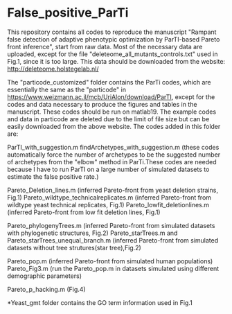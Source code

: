 # False_positive_ParTi
This repository contains all codes to reproduce the manuscript "Rampant false detection of adaptive phenotypic optimization by ParTI-based Pareto front inference", start from raw data. Most of the necessary data are uploaded, except for the file "deleteome_all_mutants_controls.txt" used in Fig.1, since it is too large. This data should be downloaded from the website: http://deleteome.holstegelab.nl/

The "particode_customized" folder contains the ParTi codes, which are essentially the same as the "particode" in https://www.weizmann.ac.il/mcb/UriAlon/download/ParTI, except for the codes and data necessary to produce the figures and tables in the manuscript. These codes should be run on matlab19. The example codes and data in particode are deleted due to the limit of file size but can be easily downloaded from the above website. The codes added in this folder are:

ParTI_with_suggestion.m findArchetypes_with_suggestion.m (these codes automatically force the number of archetypes to be the suggested number of archetypes from the "elbow" method in ParTi.These codes are needed because I have to run ParTI on a large number of simulated datasets to estimate the false positive rate.)

Pareto_Deletion_lines.m (inferred Pareto-front from yeast deletion strains, Fig.1) 
Pareto_wildtype_technicalreplicates.m (inferred Pareto-front from wildtype yeast technical replicates, Fig.1) 
Pareto_lowfit_deletionlines.m (inferred Pareto-front from low fit deletion lines, Fig.1)

Pareto_phylogenyTrees.m (inferred Pareto-front from simulated datasets with phylogenetic structures, Fig.2) 
Pareto_starTrees.m and Pareto_starTrees_unequal_branch.m (inferred Pareto-front from simulated datasets without tree strutures(star tree),Fig.2)

Pareto_pop.m (inferred Pareto-front from simulated human populations) 
Pareto_Fig3.m (run the Pareto_pop.m in datasets simulated using different demographic parameters)

Pareto_p_hacking.m (Fig.4)

*Yeast_gmt folder contains the GO term information used in Fig.1



